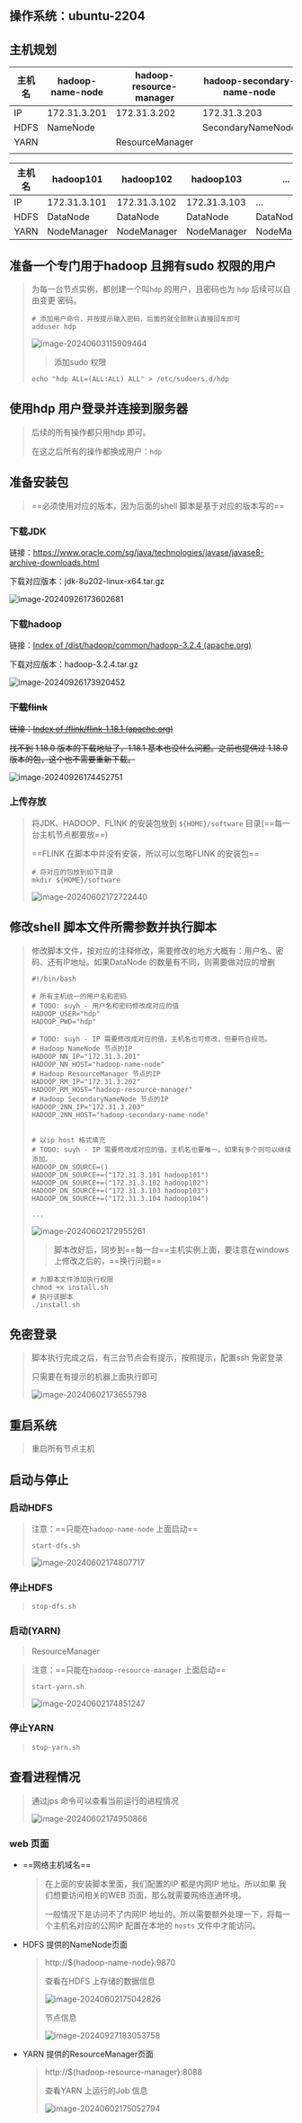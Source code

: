## 操作系统：ubuntu-2204



## 主机规划





| 主机名  | hadoop-name-node | hadoop-resource-manager | hadoop-secondary-name-node   |
|------|----------------|-----------------------|-------------------|
| IP   | 172.31.3.201   | 172.31.3.202          | 172.31.3.203      |
| HDFS | NameNode       |                       | SecondaryNameNode |
| YARN |                | ResourceManager       |                   |
|      |                |                       |                   |



| 主机名  | hadoop101    | hadoop102    | hadoop103    | ...         | hadoopxxx    |
|------|--------------|--------------|--------------|-------------|--------------|
| IP   | 172.31.3.101 | 172.31.3.102 | 172.31.3.103 | ...         | 172.31.3.xxx |
| HDFS | DataNode     | DataNode     | DataNode     | DataNode    | DataNode     |
| YARN | NodeManager  | NodeManager  | NodeManager  | NodeManager | NodeManager  |



## 准备一个专门用于hadoop 且拥有sudo 权限的用户

> 为每一台节点实例，都创建一个叫`hdp` 的用户，且密码也为 `hdp` 后续可以自由变更 密码。
>
> ```shell
> # 添加用户命令，并按提示输入密码，后面的就全部默认直接回车即可
> adduser hdp
> ```
>
> ![image-20240603115909464](00-完全规划.assets/image-20240603115909464.png)
> 
> > 添加sudo 权限
> 
> ```shell
> echo "hdp ALL=(ALL:ALL) ALL" > /etc/sudoers.d/hdp
> ```
> 
> 



## 使用hdp 用户登录并连接到服务器

> 后续的所有操作都只用hdp 即可。
>
> 在这之后所有的操作都换成用户：`hdp`



## 准备安装包

> ==必须使用对应的版本，因为后面的shell 脚本是基于对应的版本写的==

### 下载JDK

链接：https://www.oracle.com/sg/java/technologies/javase/javase8-archive-downloads.html

下载对应版本：jdk-8u202-linux-x64.tar.gz

![image-20240926173602681](02-完全规划.assets/image-20240926173602681.png)

### 下载hadoop

链接：[Index of /dist/hadoop/common/hadoop-3.2.4 (apache.org)](https://archive.apache.org/dist/hadoop/common/hadoop-3.2.4/)

下载对应版本：hadoop-3.2.4.tar.gz

![image-20240926173920452](02-完全规划.assets/image-20240926173920452.png)

### ~~下载flink~~

~~链接：[Index of /flink/flink-1.18.1 (apache.org)](https://downloads.apache.org/flink/flink-1.18.1/)~~

~~找不到 1.18.0 版本的下载地址了，1.18.1 基本也没什么问题。之前也提供过 1.18.0 版本的包，这个也不需要重新下载。~~

![image-20240926174452751](02-完全规划.assets/image-20240926174452751.png)

### 上传存放

> 将JDK、HADOOP、FLINK 的安装包放到 `${HOME}/software` 目录(==每一台主机节点都要放==) 
>
> ==FLINK 在脚本中并没有安装，所以可以忽略FLINK 的安装包==
>
> ```shell
> # 将对应的包放到如下目录
> mkdir ${HOME}/software
> ```
>
> ![image-20240602172722440](00-完全规划.assets/image-20240602172722440.png)





## 修改shell 脚本文件所需参数并执行脚本

> 修改脚本文件，按对应的注释修改，需要修改的地方大概有：用户名、密码、还有IP地址。如果DataNode 的数量有不同，则需要做对应的增删
>
> ```shell
> #!/bin/bash
> 
> # 所有主机统一的用户名和密码
> # TODO: suyh - 用户名和密码修改成对应的值
> HADOOP_USER="hdp"
> HADOOP_PWD="hdp"
> 
> # TODO: suyh - IP 需要修改成对应的值，主机名也可修改，但要符合规范。
> # Hadoop NameNode 节点的IP
> HADOOP_NN_IP="172.31.3.201"
> HADOOP_NN_HOST="hadoop-name-node"
> # Hadoop ResourceManager 节点的IP
> HADOOP_RM_IP="172.31.3.202"
> HADOOP_RM_HOST="hadoop-resource-manager"
> # Hadoop SecondaryNameNode 节点的IP
> HADOOP_2NN_IP="172.31.3.203"
> HADOOP_2NN_HOST="hadoop-secondary-name-node"
> 
> 
> # 以ip host 格式填充
> # TODO: suyh - IP 需要修改成对应的值，主机名也要唯一。如果有多个则可以继续添加。
> HADOOP_DN_SOURCE=()
> HADOOP_DN_SOURCE+=("172.31.3.101 hadoop101")
> HADOOP_DN_SOURCE+=("172.31.3.102 hadoop102")
> HADOOP_DN_SOURCE+=("172.31.3.103 hadoop103")
> HADOOP_DN_SOURCE+=("172.31.3.104 hadoop104")
> 
> ...
> ```
>
> ![image-20240602172955261](00-完全规划.assets/image-20240602172955261.png)
>
> > 脚本改好后，同步到==每一台==主机实例上面，要注意在windows 上修改之后的，==换行问题==
>
> ```shell
> # 为脚本文件添加执行权限
> chmod +x install.sh
> # 执行该脚本
> ./install.sh
> ```
>
> 

## 免密登录

> 脚本执行完成之后，有三台节点会有提示，按照提示，配置ssh 免密登录
>
> 只需要在有提示的机器上面执行即可
>
> <img src="00-完全规划.assets/image-20240602173655798.png" alt="image-20240602173655798"  />



## 重启系统

> 重启所有节点主机

## 启动与停止

### 启动HDFS

> 注意：==只能在`hadoop-name-node` 上面启动==
>
> ```shell
> start-dfs.sh
> ```
>
> ![image-20240602174807717](00-完全规划.assets/image-20240602174807717.png)

### 停止HDFS

> ```shell
> stop-dfs.sh
> ```

### 启动(YARN)

>  ResourceManager

> 注意：==只能在`hadoop-resource-manager` 上面启动==
>
> ```shell
> start-yarn.sh
> ```
>
> ![image-20240602174851247](00-完全规划.assets/image-20240602174851247.png)

### 停止YARN

> ```shell
> stop-yarn.sh
> ```

## 查看进程情况

> 通过jps 命令可以查看当前运行的进程情况
>
> ![image-20240602174950866](00-完全规划.assets/image-20240602174950866.png)

### web 页面

- ==网络主机域名==

  > 在上面的安装脚本里面，我们配置的IP 都是内网IP 地址。所以如果 我们想要访问相关的WEB 页面，那么就需要网络连通环境。
  >
  > 一般情况下是访问不了内网IP 地址的。所以需要额外处理一下，将每一个主机名对应的公网IP 配置在本地的 `hosts` 文件中才能访问。
  >
  > 

- HDFS 提供的NameNode页面

  > http://${hadoop-name-node}:9870
  >
  > 查看在HDFS 上存储的数据信息
  >
  > ![image-20240602175042826](00-完全规划.assets/image-20240602175042826.png)
  >
  > 节点信息
  >
  > ![image-20240927183053758](02-完全规划.assets/image-20240927183053758.png)

- YARN 提供的ResourceManager页面

  > http://${hadoop-resource-manager}:8088
  >
  > 查看YARN 上运行的Job 信息
  >
  > ![image-20240602175052794](00-完全规划.assets/image-20240602175052794.png)